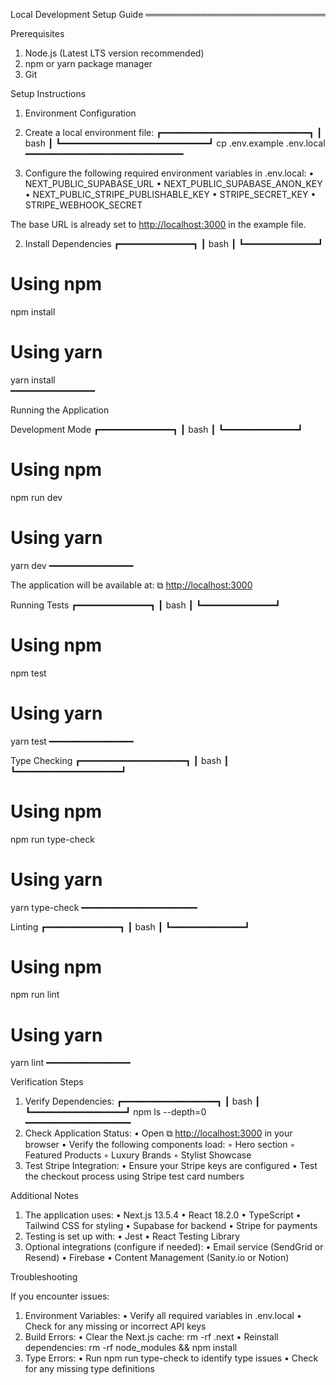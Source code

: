 Local Development Setup Guide
═════════════════════════════

Prerequisites

1. Node.js (Latest LTS version recommended)
2. npm or yarn package manager
3. Git

Setup Instructions

1. Environment Configuration
1. Create a local environment file:
┏━━━━━━━━━━━━━━━━━━━━━━━━━━━━┓
┃ bash                       ┃
┗━━━━━━━━━━━━━━━━━━━━━━━━━━━━┛
  cp .env.example .env.local  
━━━━━━━━━━━━━━━━━━━━━━━━━━━━━━

2. Configure the following required environment variables in .env.local:
• NEXT_PUBLIC_SUPABASE_URL
• NEXT_PUBLIC_SUPABASE_ANON_KEY
• NEXT_PUBLIC_STRIPE_PUBLISHABLE_KEY
• STRIPE_SECRET_KEY
• STRIPE_WEBHOOK_SECRET

The base URL is already set to <http://localhost:3000> in the example file.

2. Install Dependencies
┏━━━━━━━━━━━━━━┓
┃ bash         ┃
┗━━━━━━━━━━━━━━┛

# Using npm

  npm install

# Using yarn  

  yarn install  
━━━━━━━━━━━━━━━━

Running the Application

Development Mode
┏━━━━━━━━━━━━━━┓
┃ bash         ┃
┗━━━━━━━━━━━━━━┛

# Using npm

  npm run dev

# Using yarn  

  yarn dev
━━━━━━━━━━━━━━━━

The application will be available at: ⧉ <http://localhost:3000>

Running Tests
┏━━━━━━━━━━━━━━┓
┃ bash         ┃
┗━━━━━━━━━━━━━━┛

# Using npm

  npm test

# Using yarn  

  yarn test
━━━━━━━━━━━━━━━━

Type Checking
┏━━━━━━━━━━━━━━━━━━━━┓
┃ bash               ┃
┗━━━━━━━━━━━━━━━━━━━━┛

# Using npm

  npm run type-check  

# Using yarn

  yarn type-check
━━━━━━━━━━━━━━━━━━━━━━

Linting
┏━━━━━━━━━━━━━━┓
┃ bash         ┃
┗━━━━━━━━━━━━━━┛

# Using npm

  npm run lint  

# Using yarn  

  yarn lint
━━━━━━━━━━━━━━━━

Verification Steps

1. Verify Dependencies:
  ┏━━━━━━━━━━━━━━━━━━┓
  ┃ bash             ┃
  ┗━━━━━━━━━━━━━━━━━━┛
    npm ls --depth=0  
  ━━━━━━━━━━━━━━━━━━━━
2. Check Application Status:
  • Open ⧉ <http://localhost:3000> in your browser
  • Verify the following components load:
    ◦ Hero section
    ◦ Featured Products
    ◦ Luxury Brands
    ◦ Stylist Showcase
3. Test Stripe Integration:
  • Ensure your Stripe keys are configured
  • Test the checkout process using Stripe test card numbers

Additional Notes

1. The application uses:
  • Next.js 13.5.4
  • React 18.2.0
  • TypeScript
  • Tailwind CSS for styling
  • Supabase for backend
  • Stripe for payments
2. Testing is set up with:
  • Jest
  • React Testing Library
3. Optional integrations (configure if needed):
  • Email service (SendGrid or Resend)
  • Firebase
  • Content Management (Sanity.io or Notion)

Troubleshooting

If you encounter issues:

1. Environment Variables:
  • Verify all required variables in .env.local
  • Check for any missing or incorrect API keys
2. Build Errors:
  • Clear the Next.js cache: rm -rf .next
  • Reinstall dependencies: rm -rf node_modules && npm install
3. Type Errors:
  • Run npm run type-check to identify type issues
  • Check for any missing type definitions
